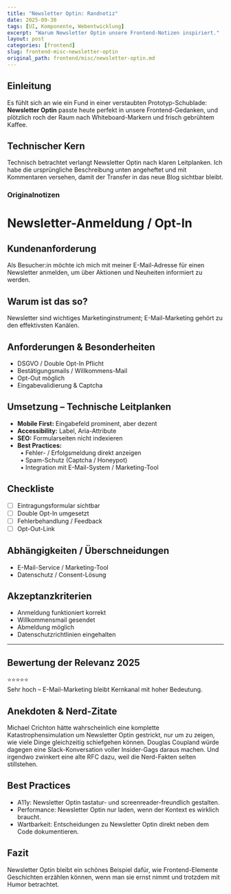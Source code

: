 ```yaml
---
title: "Newsletter Optin: Randnotiz"
date: 2025-09-30
tags: [UI, Komponente, Webentwicklung]
excerpt: "Warum Newsletter Optin unsere Frontend-Notizen inspiriert."
layout: post
categories: [frontend]
slug: frontend-misc-newsletter-optin
original_path: frontend/misc/newsletter-optin.md
---
```


## Einleitung
Es fühlt sich an wie ein Fund in einer verstaubten Prototyp-Schublade: **Newsletter Optin** passte heute perfekt in unsere Frontend-Gedanken, und plötzlich roch der Raum nach Whiteboard-Markern und frisch gebrühtem Kaffee.

## Technischer Kern
Technisch betrachtet verlangt Newsletter Optin nach klaren Leitplanken. Ich habe die ursprüngliche Beschreibung unten angeheftet und mit Kommentaren versehen, damit der Transfer in das neue Blog sichtbar bleibt.

### Originalnotizen
# Newsletter-Anmeldung / Opt-In

## Kundenanforderung  
Als Besucher:in möchte ich mich mit meiner E-Mail-Adresse für einen Newsletter anmelden, um über Aktionen und Neuheiten informiert zu werden.

## Warum ist das so?  
Newsletter sind wichtiges Marketinginstrument; E-Mail-Marketing gehört zu den effektivsten Kanälen.

## Anforderungen & Besonderheiten  
- DSGVO / Double Opt-In Pflicht  
- Bestätigungsmails / Willkommens-Mail  
- Opt-Out möglich  
- Eingabevalidierung & Captcha  

## Umsetzung – Technische Leitplanken  
- **Mobile First:** Eingabefeld prominent, aber dezent  
- **Accessibility:** Label, Aria-Attribute  
- **SEO:** Formularseiten nicht indexieren  
- **Best Practices:**  
 • Fehler- / Erfolgsmeldung direkt anzeigen  
 • Spam-Schutz (Captcha / Honeypot)  
 • Integration mit E-Mail-System / Marketing-Tool  

## Checkliste  
- [ ] Eintragungsformular sichtbar  
- [ ] Double Opt-In umgesetzt  
- [ ] Fehlerbehandlung / Feedback  
- [ ] Opt-Out-Link  

## Abhängigkeiten / Überschneidungen  
- E-Mail-Service / Marketing-Tool  
- Datenschutz / Consent-Lösung  

## Akzeptanzkriterien  
- Anmeldung funktioniert korrekt  
- Willkommensmail gesendet  
- Abmeldung möglich  
- Datenschutzrichtlinien eingehalten  

---

## Bewertung der Relevanz 2025  
⭐⭐⭐⭐⭐  
Sehr hoch – E-Mail-Marketing bleibt Kernkanal mit hoher Bedeutung.

## Anekdoten & Nerd-Zitate
Michael Crichton hätte wahrscheinlich eine komplette Katastrophensimulation um Newsletter Optin gestrickt, nur um zu zeigen, wie viele Dinge gleichzeitig schiefgehen können. Douglas Coupland würde dagegen eine Slack-Konversation voller Insider-Gags daraus machen. Und irgendwo zwinkert eine alte RFC dazu, weil die Nerd-Fakten selten stillstehen.

## Best Practices
- A11y: Newsletter Optin tastatur- und screenreader-freundlich gestalten.
- Performance: Newsletter Optin nur laden, wenn der Kontext es wirklich braucht.
- Wartbarkeit: Entscheidungen zu Newsletter Optin direkt neben dem Code dokumentieren.

## Fazit
Newsletter Optin bleibt ein schönes Beispiel dafür, wie Frontend-Elemente Geschichten erzählen können, wenn man sie ernst nimmt und trotzdem mit Humor betrachtet.

